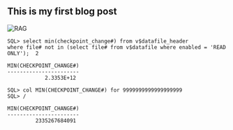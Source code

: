 ## This is my first blog post

![RAG](/assets/images/Capture.PNG)

 ```tsql
 SQL> select min(checkpoint_change#) from v$datafile_header
where file# not in (select file# from v$datafile where enabled = 'READ ONLY');  2

MIN(CHECKPOINT_CHANGE#)
-----------------------
             2.3353E+12

SQL> col MIN(CHECKPOINT_CHANGE#) for 9999999999999999999
SQL> /

MIN(CHECKPOINT_CHANGE#)
-----------------------
          2335267684091

 ```

